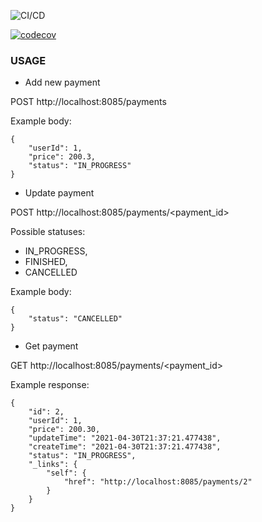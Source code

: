 ![CI/CD](https://github.com/ProgramowanieZespoloweIS2021/payment-service/actions/workflows/ci.yml/badge.svg)

[![codecov](https://codecov.io/gh/ProgramowanieZespoloweIS2021/payment-service/branch/develop/graph/badge.svg?token=AQT3LMTG5F)](https://codecov.io/gh/ProgramowanieZespoloweIS2021/payment-service)


### USAGE
* Add new payment 
  
POST http://localhost:8085/payments

Example body: 
```
{
    "userId": 1,
    "price": 200.3,
    "status": "IN_PROGRESS"
}
```

* Update payment
  
POST http://localhost:8085/payments/<payment_id>

Possible statuses:
- IN_PROGRESS,
- FINISHED,
- CANCELLED

Example body: 
```
{
    "status": "CANCELLED"
}
```


* Get payment
  
GET http://localhost:8085/payments/<payment_id>

Example response: 
```
{
    "id": 2,
    "userId": 1,
    "price": 200.30,
    "updateTime": "2021-04-30T21:37:21.477438",
    "createTime": "2021-04-30T21:37:21.477438",
    "status": "IN_PROGRESS",
    "_links": {
        "self": {
            "href": "http://localhost:8085/payments/2"
        }
    }
}
```
